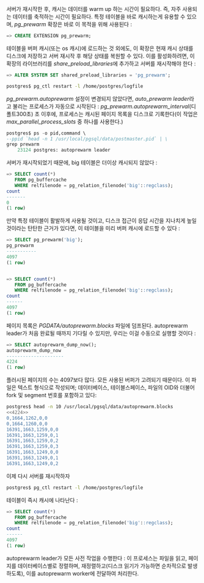 서버가 재시작한 후, 캐시는 데이터를 warm up 하는 시간이 필요하다. 즉, 자주 사용되는 데이터를 축적하는 시간이 필요하다.
특정 테이블을 바로 캐시하는게 유용할 수 있으며,  *pg_prewarm* 확장은 바로 이 목적을 위해 사용된다 :

```sql
=> CREATE EXTENSION pg_prewarm;
```

테이블을 버퍼 캐시(또는 os 캐시)에 로드하는 것 외에도, 이 확장은 현재 캐시 상태를 디스크에 저장하고 서버 재시작 후 해당 상태를 복원할 수 있다. 이를 활성화하려면, 이 확장의 라이브러리를 *share_preload_libraries*에 추가하고 서버를 재시작해야 한다 : 

```sql
=> ALTER SYSTEM SET shared_preload_libraries = 'pg_prewarm';
```

```bash
postgres$ pg_ctl restart -l /home/postgres/logfile
```

*pg_prewarm.autoprewarm*  설정이 변경되지 않았다면, *auto_prewarm leader*라고 불리는 프로세스가 자동으로 시작된다 : *pg_prewarm.autoprewarm_interval*(디폴트300초) 초 이후에, 프로세스는 캐시된 페이지 목록을 디스크로 기록한다(이 작업은 *max_parallel_process_slots* 중 하나를 사용한다.)

```sql
postgres$ ps -o pid,command \
--ppid `head -n 1 /usr/local/pgsql/data/postmaster.pid` | \
grep prewarm
	23124 postgres: autoprewarm leader
```

서버가 재시작되었기 때문에, big 테이블은 더이상 캐시되지 않았다 :

```sql
=> SELECT count(*)
   FROM pg_buffercache
   WHERE relfilenode = pg_relation_filenode('big'::regclass);
count
-------
0
(1 row)
```

만약 특정 테이블이 활발하게 사용될 것이고, 디스크 접근이 응답 시간을 지나치게 높일 것이라는 탄탄한 근거가 있다면, 이 테이블을 미리 버퍼 캐시에 로드할 수 있다 : 

```sql
=> SELECT pg_prewarm('big');
pg_prewarm
-----------
4097
(1 row)


=> SELECT count(*)
   FROM pg_buffercache
   WHERE relfilenode = pg_relation_filenode('big'::regclass);
count
------
4097
(1 row)


```


페이지 목록은 *PGDATA/autoprewarm.blocks* 파일에 덤프된다. autoprewarm leader가 처음 완료될 때까지 기다릴 수 있지만, 우리는 이걸 수동으로 실행할 것이다 : 

```sql
=> SELECT autoprewarm_dump_now();
autoprewarm_dump_now
---------------------
4224
(1 row)

```

플러시된 페이지의 수는 4097보다 많다. 모든 사용된 버퍼가 고려되기 때문이다.
이 파일은 텍스트 형식으로 작성되며; 데이터베이스, 테이블스페이스, 파일의 OID와 더불어 fork 및 segment 번호를 포함하고 있다:

```bash
postgres$ head -n 10 /usr/local/pgsql/data/autoprewarm.blocks
<<4224>>
0,1664,1262,0,0
0,1664,1260,0,0
16391,1663,1259,0,0
16391,1663,1259,0,1
16391,1663,1259,0,2
16391,1663,1259,0,3
16391,1663,1249,0,0
16391,1663,1249,0,1
16391,1663,1249,0,2
```

이제 다시 서버를 재시작하자

```bash
postgres$ pg_ctl restart -l /home/postgres/logfile
```

테이블이 즉시 캐시에 나타난다 : 

```sql
=> SELECT count(*)
   FROM pg_buffercache
   WHERE relfilenode = pg_relation_filenode('big'::regclass);
count
------
4097
(1 row)

```

autoprewarm leader가 모든 사전 작업을 수행한다 : 이 프로세스는 파일을 읽고, 페이지를 데이터베이스별로 정렬하며, 재정렬하고(디스크 읽기가 가능하면 순차적으로 발생하도록), 이를 autoprewarm worker에 전달하여 처리한다.

